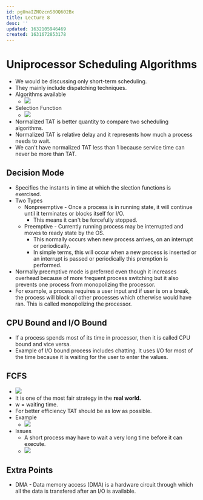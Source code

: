 ```yaml
---
id: pgUnaIZNOzcnS8OQ602Bx
title: Lecture 8
desc: ''
updated: 1632105946469
created: 1631672853178
---
```


# Uniprocessor Scheduling Algorithms

* We would be discussing only short-term scheduling.
* They mainly include dispatching techniques.
* Algorithms available
    * ![](/assets/images/2021-09-20-08-08-03.png)
* Selection Function
    * ![](/assets/images/2021-09-20-08-10-10.png)
* Normalized TAT is better quantity to compare two scheduling algorithms.
* Normalized TAT is relative delay and it represents how much a process needs to wait.
* We can't have normalized TAT less than 1 because service time can never be more than TAT.

## Decision Mode
* Specifies the instants in time at which the slection functions is exercised.
* Two Types
    * Nonpreemptive - Once a process is in running state, it will continue until it terminates or blocks itself for I/O.
        * This means it can't be forcefully stopped.
    * Preemptive - Currently running process may be interrupted and moves to ready state by the OS.
        * This normally occurs when new process arrives, on an interrupt or periodically.
        * In simple terms, this will occur when a new process is inserted or an interrupt is passed or periodically this premption is performed.
* Normally preemptive mode is preferred even though it increases overhead because of more frequent process switching but it also prevents one process from monopolizing the processor.
* For example, a process requires a user input and if user is on a break, the process will block all other processes which otherwise would have ran. This is called monopolizing the processor.

## CPU Bound and I/O Bound
* If a process spends most of its time in processor, then it is called CPU bound and vice versa.
* Example of I/O bound process includes chatting. It uses I/O for most of the time because it is waiting for the user to enter the values.

## FCFS
* ![](/assets/images/2021-09-20-08-14-00.png)
* It is one of the most fair strategy in the **real world.**
* w = waiting time.
* For better efficiency TAT should be as low as possible.
* Example
    * ![](/assets/images/2021-09-28-10-54-38.png)
* Issues
    * A short process may have to wait a very long time before it can execute.
    * ![](/assets/images/2021-09-20-08-33-39.png)


## Extra Points
* DMA - Data memory access (DMA) is a hardware circuit through which all the data is transfered after an I/O is available.
